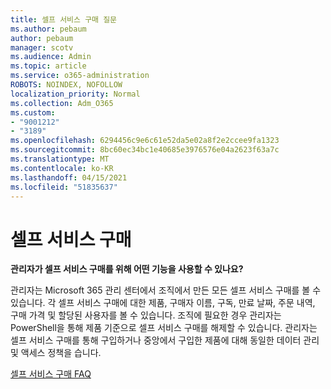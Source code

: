 ```yaml
---
title: 셀프 서비스 구매 질문
ms.author: pebaum
author: pebaum
manager: scotv
ms.audience: Admin
ms.topic: article
ms.service: o365-administration
ROBOTS: NOINDEX, NOFOLLOW
localization_priority: Normal
ms.collection: Adm_O365
ms.custom:
- "9001212"
- "3189"
ms.openlocfilehash: 6294456c9e6c61e52da5e02a8f2e2ccee9fa1323
ms.sourcegitcommit: 8bc60ec34bc1e40685e3976576e04a2623f63a7c
ms.translationtype: MT
ms.contentlocale: ko-KR
ms.lasthandoff: 04/15/2021
ms.locfileid: "51835637"
---
```

# <a name="self-service-purchase"></a>셀프 서비스 구매

**관리자가 셀프 서비스 구매를 위해 어떤 기능을 사용할 수 있나요?**

관리자는 Microsoft 365 관리 센터에서 조직에서 만든 모든 셀프 서비스 구매를 볼 수 있습니다. 각 셀프 서비스 구매에 대한 제품, 구매자 이름, 구독, 만료 날짜, 주문 내역, 구매 가격 및 할당된 사용자를 볼 수 있습니다.  조직에 필요한 경우 관리자는 PowerShell을 통해 제품 기준으로 셀프 서비스 구매를 해제할 수 있습니다.  관리자는 셀프 서비스 구매를 통해 구입하거나 중앙에서 구입한 제품에 대해 동일한 데이터 관리 및 액세스 정책을 습니다.

[셀프 서비스 구매 FAQ](https://aka.ms/self-service-purchase-faq)

